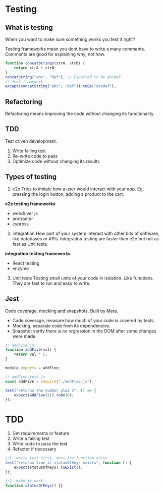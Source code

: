 # Testing

## What is testing

When you want to make sure something works you test it right?

Testing frameworks mean you dont have to write a many comments. Comments are good for explaining why, not how.

```js
function concatStrings(strA, strB) {
	return strA + strB;
}
concatString("abc", "def"); // Expected to be abcdef
// Jest framework.
except(concatString("abc", "def")).toBe("abcdef");
```

## Refactoring

Refactoring means improving the code without changing its functionality.

## TDD

Test driven development.

1. Write failing test
2. Re-write code to pass
3. Optimize code without changing its results

## Types of testing

1. e2e
   Tries to imitate how a user would interact with your app. Eg. pressing the login button, adding a product to the cart.

**e2e testing frameworks**

- webdriver js
- protractor
- cypress

2. Integration
   How part of your system interact with other bits of software, like databases or APIs.
   Integration testing are faster than e2e but not as fast as Unit tests.

**integration testing frameworks**

- React testing
- enzyme

3. Unit tests
   Testing small units of your code in isolation. Like functions. They are fast to run and easy to write.

## Jest

Code coverage, mocking and snapshots. Built by Meta.

- Code coverage, measure how much of your code is covered by tests.
- Mocking, separate code from its dependencies.
- Snapshot verify there is no regression in the DOM after some changes were made.

```js
// addFive.js
function addFive(val) {
	return val * 5;
}

module.exports = addFive;

// addFive.test.js
const addFive = require("./addFive.js");

test("returns the number plus 5", () => {
	expect(addFive(1)).toBe(6);
});
```

# TDD

1. Get requirements or feature
2. Write a failing test
3. Write code to pass the test
4. Refactor if necessary

```js
//1. write test first, does the function exist
test("returns true if statusOfKeys exists", function () {
	expect(statusOfKeys).toExist();
});

//2. make it work
function statusOfKeys() {}
```
